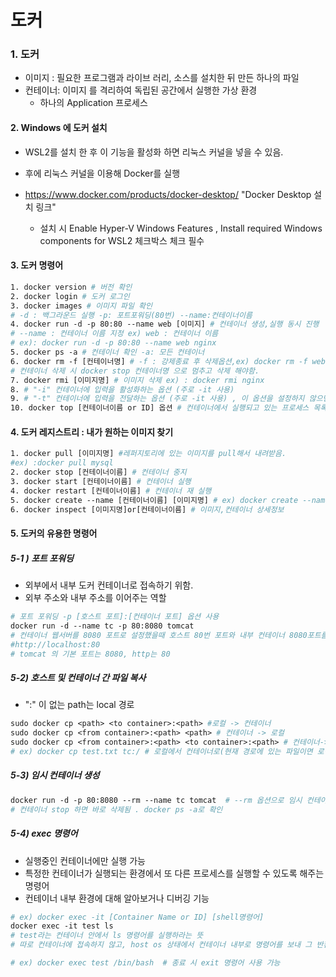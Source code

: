 # 도커

### 1. 도커

- 이미지 : 필요한 프로그램과 라이브 러리, 소스를 설치한 뒤 만든 하나의 파일
- 컨테이너: 이미지 를 격리하여 독립된 공간에서 실행한 가상 환경
  - 하나의 Application 프로세스

#### 2. Windows 에 도커 설치

- WSL2를 설치 한 후 이 기능을 활성화 하면 리눅스 커널을 넣을 수 있음.
- 후에 리눅스 커널을 이용해 Docker를 실행
- https://www.docker.com/products/docker-desktop/ "Docker Desktop 설치 링크"

  - 설치 시 Enable Hyper-V Windows Features , Install required Windows components for WSL2 체크박스 체크 필수

#### 3. 도커 명령어

```dockerfile
1. docker version # 버전 확인
2. docker login # 도커 로그인
3. docker images # 이미지 파일 확인
# -d : 백그라운드 실행 -p: 포트포워딩(80번) --name:컨테이너이름
4. docker run -d -p 80:80 --name web [이미지] # 컨테이너 생성,실행 동시 진행
# --name : 컨테이너 이름 지정 ex) web : 컨테이너 이름
# ex): docker run -d -p 80:80 --name web nginx
5. docker ps -a # 컨테이너 확인 -a: 모든 컨테이너
6. docker rm -f [컨테이너명] # -f : 강제종료 후 삭제옵션,ex) docker rm -f web
# 컨테이너 삭제 시 docker stop 컨테이너명 으로 멈추고 삭제 해야함.
7. docker rmi [이미지명] # 이미지 삭제 ex) : docker rmi nginx
8. # "-i" 컨테이너에 입력을 활성화하는 옵션 (주로 -it 사용)
9. # "-t" 컨테이너에 입력을 전달하는 옵션 (주로 -it 사용) , 이 옵션을 설정하지 않으면 명령을 입력할 수는 있지만 셀이 표시되지 않음.
10. docker top [컨테이너이름 or ID] 옵션 # 컨테이너에서 실행되고 있는 프로세스 목록을 출력
```

#### 4. 도커 레지스트리 : 내가 원하는 이미지 찾기

```dockerfile
1. docker pull [이미지명] #레퍼지토리에 있는 이미지를 pull해서 내려받음.
#ex) :docker pull mysql
2. docker stop [컨테이너이름] # 컨테이너 중지
3. docker start [컨테이너이름] # 컨테이너 실행
4. docker restart [컨테이너이름] # 컨테이너 재 실행
5. docker create --name [컨테이너이름] [이미지명] # ex) docker create --name webserver nginx:1.14
6. docker inspect [이미지명]or[컨테이너이름] # 이미지,컨테이너 상세정보 
```

#### 5. 도커의 유용한 명령어

##### 5-1 ) 포트 포워딩

- 외부에서 내부 도커 컨테이너로 접속하기 위함.
- 외부 주소와 내부 주소를 이어주는 역할

```dockerfile
# 포트 포워딩 -p [호스트 포트]:[컨테이너 포트] 옵션 사용
docker run -d --name tc -p 80:8080 tomcat
# 컨테이너 웹서버를 8080 포트로 설정했을때 호스트 80번 포트와 내부 컨테이너 8080포트를 포워딩한다.
#http://localhost:80 
# tomcat 의 기본 포트는 8080, http는 80
```

##### 5-2) 호스트 및 컨테이너 간 파일 복사

- ":" 이 없는 path는 local 경로

```dockerfile
sudo docker cp <path> <to container>:<path> #로컬 -> 컨테이너
sudo docker cp <from container>:<path> <path> # 컨테이너 -> 로컬
sudo docker cp <from container>:<path> <to container>:<path> # 컨테이너->컨테이너
# ex) docker cp test.txt tc:/ # 로컬에서 컨테이너로(현재 경로에 있는 파일이면 로컬 경로 생략 가능)
```

##### 5-3) 임시 컨테이너 생성

```dockerfile
docker run -d -p 80:8080 --rm --name tc tomcat  # --rm 옵션으로 임시 컨테이너생성
# 컨테이너 stop 하면 바로 삭제됨 . docker ps -a로 확인
```

##### 5-4) exec 명령어

- 실행중인 컨테이너에만 실행 가능
- 특정한 컨테이너가 실행되는 환경에서 또 다른 프로세스를 실행할 수 있도록 해주는 명령어
- 컨테이너 내부 환경에 대해 알아보거나 디버깅 기능

```dockerfile
# ex) docker exec -it [Container Name or ID] [shell명령어]
docker exec -it test ls
# test라는 컨테이너 안에서 ls 명령어를 실행하라는 뜻
# 따로 컨테이너에 접속하지 않고, host os 상태에서 컨테이너 내부로 명령어를 보내 그 반환값을 출력해줌.

# ex) docker exec test /bin/bash  # 종료 시 exit 명령어 사용 가능 
```
